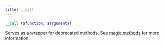 ```yaml
---
title: __call
---
```


```php
__call ($function, $arguments)
```

Serves as a wrapper for deprecated methods. See [magic methods](https://www.php.net/manual/en/language.oop5.overloading.php#object.call) for more information.